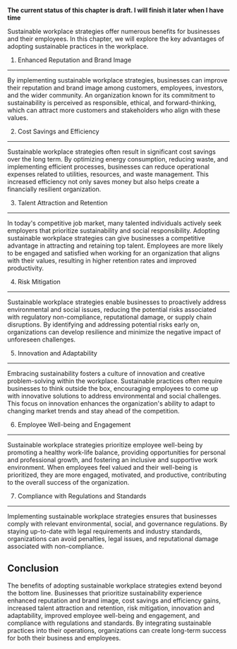 **The current status of this chapter is draft. I will finish it later when I have time**

Sustainable workplace strategies offer numerous benefits for businesses and their employees. In this chapter, we will explore the key advantages of adopting sustainable practices in the workplace.

1. Enhanced Reputation and Brand Image
--------------------------------------

By implementing sustainable workplace strategies, businesses can improve their reputation and brand image among customers, employees, investors, and the wider community. An organization known for its commitment to sustainability is perceived as responsible, ethical, and forward-thinking, which can attract more customers and stakeholders who align with these values.

2. Cost Savings and Efficiency
------------------------------

Sustainable workplace strategies often result in significant cost savings over the long term. By optimizing energy consumption, reducing waste, and implementing efficient processes, businesses can reduce operational expenses related to utilities, resources, and waste management. This increased efficiency not only saves money but also helps create a financially resilient organization.

3. Talent Attraction and Retention
----------------------------------

In today's competitive job market, many talented individuals actively seek employers that prioritize sustainability and social responsibility. Adopting sustainable workplace strategies can give businesses a competitive advantage in attracting and retaining top talent. Employees are more likely to be engaged and satisfied when working for an organization that aligns with their values, resulting in higher retention rates and improved productivity.

4. Risk Mitigation
------------------

Sustainable workplace strategies enable businesses to proactively address environmental and social issues, reducing the potential risks associated with regulatory non-compliance, reputational damage, or supply chain disruptions. By identifying and addressing potential risks early on, organizations can develop resilience and minimize the negative impact of unforeseen challenges.

5. Innovation and Adaptability
------------------------------

Embracing sustainability fosters a culture of innovation and creative problem-solving within the workplace. Sustainable practices often require businesses to think outside the box, encouraging employees to come up with innovative solutions to address environmental and social challenges. This focus on innovation enhances the organization's ability to adapt to changing market trends and stay ahead of the competition.

6. Employee Well-being and Engagement
-------------------------------------

Sustainable workplace strategies prioritize employee well-being by promoting a healthy work-life balance, providing opportunities for personal and professional growth, and fostering an inclusive and supportive work environment. When employees feel valued and their well-being is prioritized, they are more engaged, motivated, and productive, contributing to the overall success of the organization.

7. Compliance with Regulations and Standards
--------------------------------------------

Implementing sustainable workplace strategies ensures that businesses comply with relevant environmental, social, and governance regulations. By staying up-to-date with legal requirements and industry standards, organizations can avoid penalties, legal issues, and reputational damage associated with non-compliance.

Conclusion
----------

The benefits of adopting sustainable workplace strategies extend beyond the bottom line. Businesses that prioritize sustainability experience enhanced reputation and brand image, cost savings and efficiency gains, increased talent attraction and retention, risk mitigation, innovation and adaptability, improved employee well-being and engagement, and compliance with regulations and standards. By integrating sustainable practices into their operations, organizations can create long-term success for both their business and employees.
